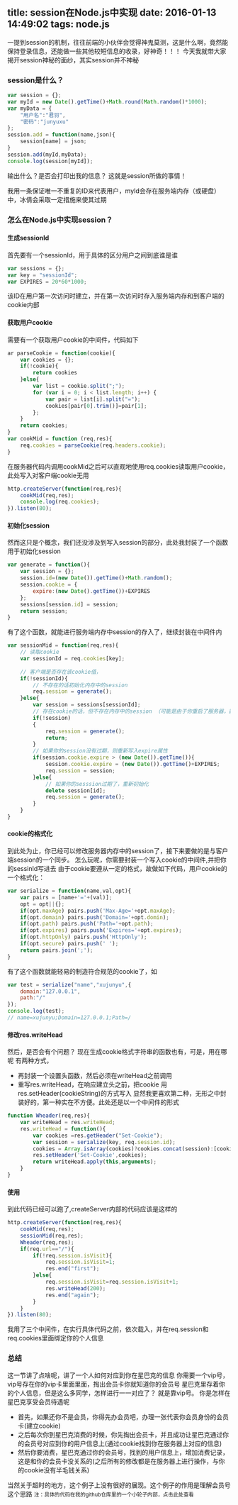 title: session在Node.js中实现
date: 2016-01-13 14:49:02
tags: node.js
---

一提到session的机制，往往前端的小伙伴会觉得神鬼莫测，这是什么啊，竟然能保持登录信息，还能做一些其他较短信息的收录，好神奇！！！
今天我就带大家揭开session神秘的面纱，其实session并不神秘
<!--more-->
### session是什么？
```javascript
var session = {};
var myId = new Date().getTime()+Math.round(Math.random()*1000);
var myData = {
	"用户名":"君羽",
	"密码":"junyuxu"
};
session.add = function(name,json){
	session[name] = json;
}
session.add(myId,myData);
console.log(session[myId]);
```
输出什么？是否会打印出我的信息？
这就是session所做的事情！

我用一条保证唯一不重复的ID来代表用户，myId会存在服务端内存（或硬盘）中，冰倩会采取一定措施来使其过期

### 怎么在Node.js中实现session？
#### 生成sessionId
首先要有一个sessionId，用于具体的区分用户之间到底谁是谁

```javascript
var sessions = {};
var key = "sessionId";
var EXPIRES = 20*60*1000;

```
该ID在用户第一次访问时建立，并在第一次访问时存入服务端内存和到客户端的cookie内部

#### 获取用户cookie
需要有一个获取用户cookie的中间件，代码如下
```javascript
ar parseCookie = function(cookie){
	var cookies = {};
	if(!cookie){
		return cookies
	}else{
		var list = cookie.split(";");
		for (var i = 0; i < list.length; i++) {
			var pair = list[i].split("=");
			cookies[pair[0].trim()]=pair[1];
		};
	}
	return cookies;
}
var cookMid = function (req,res){
	req.cookies = parseCookie(req.headers.cookie);
}
```
在服务器代码内调用cookMid之后可以直观地使用req.cookies读取用户cookie，此处写入对客户端cookie无用
```javascript
http.createServer(function(req,res){
	cookMid(req,res);
	console.log(req.cookies);
}).listen(80);
```
#### 初始化session
然而这只是个概念，我们还没涉及到写入session的部分，此处我封装了一个函数用于初始化session
```javascript
var generate = function(){
	var session = {};
	session.id=(new Date()).getTime()+Math.random();
	session.cookie = {
		expire:(new Date().getTime())+EXPIRES
	};
	sessions[session.id] = session;
	return session;
}
```
有了这个函数，就能进行服务端内存中session的存入了，继续封装在中间件内
```javascript
var sessionMid = function(req,res){
	// 读取cookie
	var sessionId = req.cookies[key];
	
	// 客户端是否存在该cookie值，
	if(!sessionId){
		// 不存在的话初始化内存中的session
		req.session = generate();
	}else{
		var session = sessions[sessionId];
		// 存在cookie的话，但不存在内存中的session （可能是由于你重启了服务器，数据被清空了）
		if(!session)
		{
			req.session = generate();		
			return;
		}
		// 如果你的session没有过期，则重新写入expire属性
		if(session.cookie.expire > (new Date()).getTime()){
			session.cookie.expire = (new Date()).getTime()+EXPIRES;
			req.session = session;
		}else{
			// 如果你的sesssion过期了，重新初始化
			delete session[id];
			req.session = generate();
		}
	}
}
```

#### cookie的格式化
到此处为止，你已经可以修改服务器内存中的session了，接下来要做的是与客户端session的一个同步。
怎么玩呢，你需要封装一个写入cookie的中间件,并把你的sessinId写进去
由于cookie要遵从一定的格式，故做如下代码，用户cookie的一个格式化：

```javascript
var serialize = function(name,val,opt){
	var pairs = [name+'='+(val)];
	opt = opt||{};
	if(opt.maxAge) pairs.push('Max-Age='+opt.maxAge);
	if(opt.domain) pairs.push('Domain='+opt.domin);
	if(opt.path) pairs.push('Path='+opt.path);
	if(opt.expires) pairs.push('Expires='+opt.expires);
	if(opt.httpOnly) pairs.push('HttpOnly');
	if(opt.secure) pairs.push(' ');
	return pairs.join(';');
}
```
有了这个函数就能轻易的制造符合规范的cookie了，如
```javascript
var test = serialize("name","xujunyu",{
	domain:"127.0.0.1",
	path:"/"
});
console.log(test);
// name=xujunyu;Domain=127.0.0.1;Path=/
```

#### 修改res.writeHead
然后，是否会有个问题？
现在生成cookie格式字符串的函数也有，可是，用在哪呢
有两种方式，
* 再封装一个设置头函数，然后必须在writeHead之前调用
* 重写res.writeHead，在响应建立头之前，把cookie 用 res.setHeader(cookieString)的方式写入
显然我更喜欢第二种，无形之中封装好的，第一种实在不方便。此处还是以一个中间件的形式

```javascript
function Wheader(req,res){
	var writeHead = res.writeHead;
	res.writeHead = function(){
		var cookies =res.getHeader("Set-Cookie");
		var session = serialize(key, req.session.id);
		cookies = Array.isArray(cookies)?cookies.concat(session):[cookies,session];
		res.setHeader('Set-Cookie',cookies);
		return writeHead.apply(this,arguments);
	}
}
```
#### 使用
到此代码已经可以跑了,createServer内部的代码应该是这样的
```javascript
http.createServer(function(req,res){
	cookMid(req,res);
	sessionMid(req,res);
	Wheader(req,res);
	if(req.url=="/"){
		if(!req.session.isVisit){
			req.session.isVisit=1;
			res.end("first");
		}else{
			req.session.isVisit=req.session.isVisit+1;
			res.writeHead(200);
			res.end("again");
		}	
	}
}).listen(80);
```

我用了三个中间件，在实行具体代码之前，依次载入，并在req.session和req.cookies里面绑定你的个人信息
### 总结
这一节讲了点啥呢，讲了一个人如何对应到你在星巴克的信息
你需要一个vip号，vip号存在你的vip卡里面里面，掏出会员卡你就知道你的会员号
星巴克里存着你的个人信息，但是这么多同学，怎样进行一一对应了？
就是靠vip号。
你是怎样在星巴克享受会员待遇呢

* 首先，如果还你不是会员，你得先办会员吧，办理一张代表你会员身份的会员卡(建立cookie)
* 之后每次你到星巴克消费的时候，你先掏出会员卡，并且成功让星巴克通过你的会员号对应到你的用户信息上(通过cookie找到你在服务器上对应的信息)
* 然后你要消费，星巴克通过你的会员号，找到的用户信息上，增加消费记录，这是和你的会员卡没关系的(之后所有的修改都是在服务器上进行操作，与你的cookie没有半毛钱关系)

当然关于超时的地方，这个例子上没有很好的展现。这个例子的作用是理解会员号这个思路
<small>注：具体的代码在我的github仓库里的一个小轮子内部，点击此处查看</small>